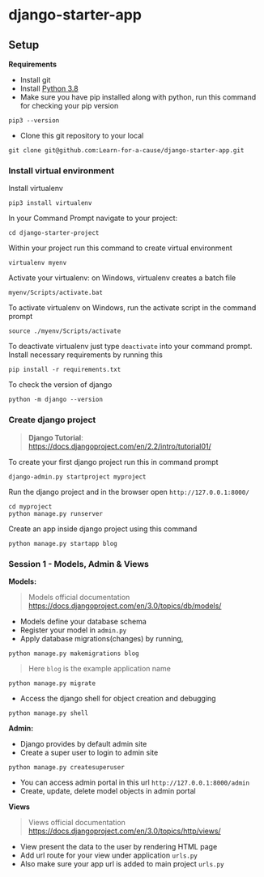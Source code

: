 # django-starter-app

## Setup

**Requirements**
  * Install git
  * Install [Python 3.8](https://www.python.org/downloads/windows/)  
  * Make sure you have pip installed along with python, run this command for checking your pip version
  ```
  pip3 --version
  ```
  * Clone this git repository to your local
  ```
  git clone git@github.com:Learn-for-a-cause/django-starter-app.git
  ```
### Install virtual environment
Install virtualenv
  
```
pip3 install virtualenv
```
In your Command Prompt navigate to your project:
```
cd django-starter-project
```
Within your project run this command to create virtual environment
```
virtualenv myenv
```
Activate your virtualenv: on Windows, virtualenv creates a batch file
```
myenv/Scripts/activate.bat
```
To activate virtualenv on Windows, run the activate script in the command prompt
```
source ./myenv/Scripts/activate
```
To deactivate virtualenv just type `deactivate` into your command prompt. Install necessary requirements by running this
```
pip install -r requirements.txt 
```
To check the version of django
```
python -m django --version
```
### Create django project
> **Django Tutorial**: https://docs.djangoproject.com/en/2.2/intro/tutorial01/

To create your first django project run this in command prompt
```
django-admin.py startproject myproject
```
Run the django project and in the browser open `http://127.0.0.1:8000/`
```
cd myproject
python manage.py runserver
```
Create an app inside django project using this command
```
python manage.py startapp blog
```

### Session 1 - Models, Admin & Views
**Models:**
  > Models official documentation https://docs.djangoproject.com/en/3.0/topics/db/models/

  * Models define your database schema
  * Register your model in `admin.py`
  * Apply database migrations(changes) by running, 
  ```
  python manage.py makemigrations blog
  ```
  > Here `blog` is the example application name
  ```
  python manage.py migrate
  ```
  * Access the django shell for object creation and debugging 
  ```
  python manage.py shell
  ``` 
**Admin:**
  * Django provides by default admin site
  * Create a super user to login to admin site
  ```
  python manage.py createsuperuser
  ```
  * You can access admin portal in this url `http://127.0.0.1:8000/admin`
  * Create, update, delete model objects in admin portal
  
**Views**
  > Views official documentation https://docs.djangoproject.com/en/3.0/topics/http/views/
  
  * View present the data to the user by rendering HTML page
  * Add url route for your view under application `urls.py`
  * Also make sure your app url is added to main project `urls.py`

